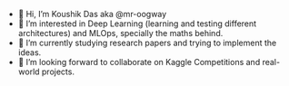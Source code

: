- 👋 Hi, I’m Koushik Das aka @mr-oogway
- 👀 I’m interested in Deep Learning (learning and testing different architectures) and MLOps, specially the maths behind.
- 🌱 I’m currently studying research papers and trying to implement the ideas.
- 💞️ I’m looking forward to collaborate on Kaggle Competitions and real-world projects.
<!---
mr-oogway/mr-oogway is a ✨ special ✨ repository because its `README.md` (this file) appears on your GitHub profile.
You can click the Preview link to take a look at your changes.
--->
